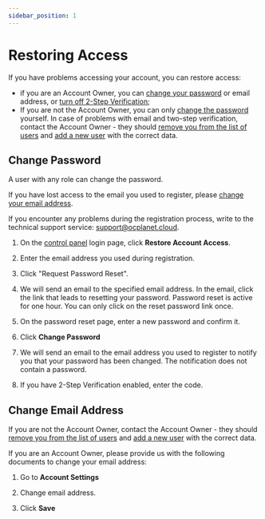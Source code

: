 ```yaml
---
sidebar_position: 1
---
```


# Restoring Access

If you have problems accessing your account, you can restore access:

- if you are an Account Owner, you can [change your password](##) or email address, or [turn off 2-Step Verification](##);
- If you are not the Account Owner, you can only [change the password](##) yourself. In case of problems with email and two-step verification, contact the Account Owner - they should [remove you from the list of users](##) and [add a new user](##) with the correct data.

## Change Password

A user with any role can change the password.

If you have lost access to the email you used to register, please [change your email address](##).

If you encounter any problems during the registration process, write to the technical support service: [support@ocplanet.cloud](mailto:support@ocplanet.cloud).

1. On the [control panel](##) login page, click **Restore Account Access**.

2. Enter the email address you used during registration.

3. Click "Request Password Reset".

4. We will send an email to the specified email address. In the email, click the link that leads to resetting your password. Password reset is active for one hour. You can only click on the reset password link once.

5. On the password reset page, enter a new password and confirm it.

6. Click **Change Password**

7. We will send an email to the email address you used to register to notify you that your password has been changed. The notification does not contain a password.

8. If you have 2-Step Verification enabled, enter the code.

## Change Email Address

If you are not the Account Owner, contact the Account Owner - they should [remove you from the list of users](##) and [add a new user](##) with the correct data.

If you are an Account Owner, please provide us with the following documents to change your email address:

1. Go to **Account Settings**

2. Change email address.

3. Click **Save**